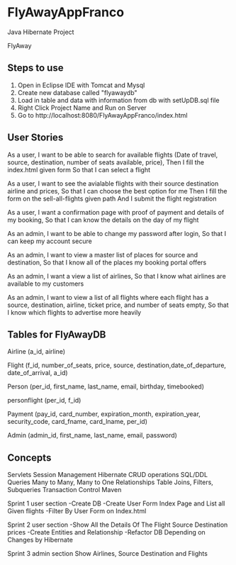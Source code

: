# FlyAwayAppFranco
Java Hibernate Project

FlyAway

Steps to use
------------------------
1. Open in Eclipse IDE with Tomcat and Mysql
2. Create new database called "flyawaydb"
2. Load in table and data with information from db with setUpDB.sql file
3. Right Click Project Name and Run on Server
4. Go to http://localhost:8080/FlyAwayAppFranco/index.html

User Stories
----------------------
As a user,
I want to be able to search for available flights (Date of travel, source, destination, number of seats available, price),
Then I fill the index.html given form
So that I can select a flight

As a user,
I want to see the avialable flights with their source destination airline and prices,
So that I can choose the best option for me
Then I fill the form on the sell-all-flights given path And I submit the flight registration

As a user,
I want a confirmation page with proof of payment and details of my booking,
So that I can know the details on the day of my flight

As an admin,
I want to be able to change my password after login,
So that I can keep my account secure

As an admin,
I want to view a master list of places for source and destination,
So that I know all of the places my booking portal offers

As an admin,
I want a view a list of airlines,
So that I know what airlines are available to my customers

As an admin,
I want to view a list of all flights where each flight has a source, destination, airline, ticket price, and number of seats empty,
So that I know which flights to advertise more heavily



Tables for FlyAwayDB
------------
Airline (a_id, airline)

Flight (f_id, number_of_seats, price, source, destination,date_of_departure, date_of_arrival, a_id)

Person (per_id, first_name, last_name, email, birthday, timebooked)

personflight (per_id, f_id)

Payment (pay_id, card_number, expiration_month, expiration_year, security_code, card_fname, card_lname, per_id)

Admin (admin_id, first_name, last_name, email, password)

Concepts
------------------
Servlets
Session Management
Hibernate CRUD operations
SQL/DDL Queries
Many to Many, Many to One Relationships
Table Joins, Filters, Subqueries
Transaction Control
Maven

Sprint 1 user section
-Create DB
-Create User Form Index Page and List all Given flights
-Filter By User Form on Index.html 

Sprint 2 user section
-Show All the Details Of The Flight Source Destination prices
-Create Entities and Relationship
-Refactor DB Depending on Changes by Hibernate

Sprint 3 admin section
Show Airlines, Source Destination and Flights 
